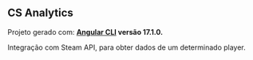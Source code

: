 ## CS Analytics

Projeto gerado com: **[Angular CLI](https://github.com/angular/angular-cli) versão 17.1.0.**

Integração com Steam API, para obter dados de um determinado player.
